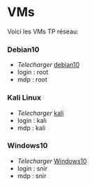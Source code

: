 # VMs
Voici les VMs TP réseau: 

  ### Debian10
 - *Telecharger* [debian10](https://drive.google.com/file/d/1eUI_JRcL4XbkX-b0Pb5Z0B1GBilace7Y/view?usp=drive_link)
 - login : root
 - mdp : root
  ### Kali Linux 
 - *Telecharger* [kali](https://drive.google.com/file/d/1ZFF9gxuLUS-wFzqI-XhgmEZoy5nXNRfv/view?usp=drive_link)
 - login : kali
 - mdp : kali
  ### Windows10
 - *Telecharger* [Windows10](https://drive.google.com/file/d/1s6kG2R4zfSpTPlU0-m1-08JQIar65kKi/view?usp=drive_link)
 - login : snir
 - mdp : snir

